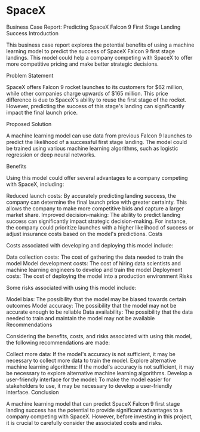 # SpaceX
Business Case Report: Predicting SpaceX Falcon 9 First Stage Landing Success
Introduction

This business case report explores the potential benefits of using a machine learning model to predict the success of SpaceX Falcon 9 first stage landings. This model could help a company competing with SpaceX to offer more competitive pricing and make better strategic decisions.

Problem Statement

SpaceX offers Falcon 9 rocket launches to its customers for $62 million, while other companies charge upwards of $165 million. This price difference is due to SpaceX's ability to reuse the first stage of the rocket. However, predicting the success of this stage's landing can significantly impact the final launch price.

Proposed Solution

A machine learning model can use data from previous Falcon 9 launches to predict the likelihood of a successful first stage landing. The model could be trained using various machine learning algorithms, such as logistic regression or deep neural networks.

Benefits

Using this model could offer several advantages to a company competing with SpaceX, including:

Reduced launch costs: By accurately predicting landing success, the company can determine the final launch price with greater certainty. This allows the company to make more competitive bids and capture a larger market share.
Improved decision-making: The ability to predict landing success can significantly impact strategic decision-making. For instance, the company could prioritize launches with a higher likelihood of success or adjust insurance costs based on the model's predictions.
Costs

Costs associated with developing and deploying this model include:

Data collection costs: The cost of gathering the data needed to train the model
Model development costs: The cost of hiring data scientists and machine learning engineers to develop and train the model
Deployment costs: The cost of deploying the model into a production environment
Risks

Some risks associated with using this model include:

Model bias: The possibility that the model may be biased towards certain outcomes
Model accuracy: The possibility that the model may not be accurate enough to be reliable
Data availability: The possibility that the data needed to train and maintain the model may not be available
Recommendations

Considering the benefits, costs, and risks associated with using this model, the following recommendations are made:

Collect more data: If the model's accuracy is not sufficient, it may be necessary to collect more data to train the model.
Explore alternative machine learning algorithms: If the model's accuracy is not sufficient, it may be necessary to explore alternative machine learning algorithms.
Develop a user-friendly interface for the model: To make the model easier for stakeholders to use, it may be necessary to develop a user-friendly interface.
Conclusion

A machine learning model that can predict SpaceX Falcon 9 first stage landing success has the potential to provide significant advantages to a company competing with SpaceX. However, before investing in this project, it is crucial to carefully consider the associated costs and risks.
